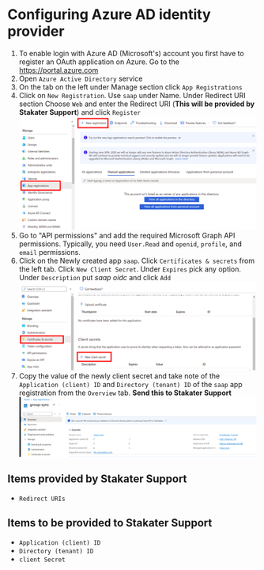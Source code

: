 # Configuring Azure AD identity provider

1. To enable login with Azure AD (Microsoft's) account you first have to register an OAuth application on Azure. Go to the <https://portal.azure.com>
1. Open `Azure Active Directory` service
1. On the tab on the left under Manage section click `App Registrations`
1. Click on `New Registration`. Use `saap` under Name. Under Redirect URI section Choose `Web` and enter the Redirect URI (**This will be provided by Stakater Support**) and click `Register`
![Azure AD](images/azure-ad.png)
1. Go to "API permissions" and add the required Microsoft Graph API permissions. Typically, you need `User.Read` and `openid`, `profile`, and `email` permissions.
1. Click on the Newly created app `saap`. Click `Certificates & secrets` from the left tab. Click `New Client Secret`. Under `Expires` pick any option. Under `Description` put *saap oidc* and click `Add`
![Certificates and Secrets](images/azure-ad-certificates-secrets.png)
1. Copy the value of the newly client secret and take note of the `Application (client) ID` and `Directory (tenant) ID` of the `saap` app registration from the `Overview` tab. **Send this to Stakater Support**
![Client-Tenant-ID](images/azure-ad-clientid-tenantid.png)

## Items provided by Stakater Support

- `Redirect URIs`

## Items to be provided to Stakater Support

- `Application (client) ID`
- `Directory (tenant) ID`
- `client Secret`
